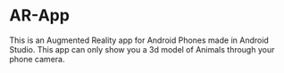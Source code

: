 # AR-App
This is an Augmented Reality app for Android Phones made in Android Studio. This app can only show you a 3d model of Animals through your phone camera.
